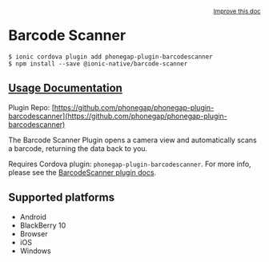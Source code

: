 <a style="float:right;font-size:12px;" href="http://github.com/ionic-team/ionic-native/edit/master/src/@ionic-native/plugins/barcode-scanner/index.ts#L61">
  Improve this doc
</a>

# Barcode Scanner

```
$ ionic cordova plugin add phonegap-plugin-barcodescanner
$ npm install --save @ionic-native/barcode-scanner
```

## [Usage Documentation](https://ionicframework.com/docs/native/barcode-scanner/)

Plugin Repo: [https://github.com/phonegap/phonegap-plugin-barcodescanner](https://github.com/phonegap/phonegap-plugin-barcodescanner)

The Barcode Scanner Plugin opens a camera view and automatically scans a barcode, returning the data back to you.

Requires Cordova plugin: `phonegap-plugin-barcodescanner`. For more info, please see the [BarcodeScanner plugin docs](https://github.com/phonegap/phonegap-plugin-barcodescanner).

## Supported platforms
- Android
- BlackBerry 10
- Browser
- iOS
- Windows



